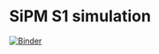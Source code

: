 # SiPM S1 simulation
[![Binder](https://mybinder.org/badge_logo.svg)](https://mybinder.org/v2/gh/soleti/sipm_study/HEAD?urlpath=voila%2Frender%2Fsipm_study.ipynb)
